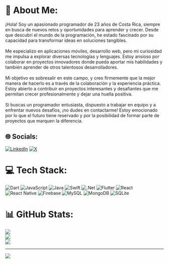 # 💫 About Me:
¡Hola! Soy un apasionado programador de 23 años de Costa Rica, siempre en busca de nuevos retos y oportunidades para aprender y crecer. Desde que descubrí el mundo de la programación, he estado fascinado por su capacidad para transformar ideas en soluciones tangibles.<br><br>Me especializo en aplicaciones móviles, desarrollo web, pero mi curiosidad me impulsa a explorar diversas tecnologías y lenguajes. Estoy ansioso por colaborar en proyectos innovadores donde pueda aportar mis habilidades y también aprender de otros talentosos desarrolladores.<br><br>Mi objetivo es sobresalir en este campo, y creo firmemente que la mejor manera de hacerlo es a través de la colaboración y la experiencia práctica. Estoy abierto a contribuir en proyectos interesantes y desafiantes que me permitan crecer profesionalmente y dejar una huella positiva.<br><br>Si buscas un programador entusiasta, dispuesto a trabajar en equipo y a enfrentar nuevos desafíos, ¡no dudes en contactarme! Estoy emocionado por lo que el futuro tiene reservado y por la posibilidad de formar parte de proyectos que marquen la diferencia.


## 🌐 Socials:
[![LinkedIn](https://img.shields.io/badge/LinkedIn-%230077B5.svg?logo=linkedin&logoColor=white)](https://linkedin.com/in/FabricioSequeira) [![X](https://img.shields.io/badge/X-black.svg?logo=X&logoColor=white)](https://x.com/FabricioSequei8) 

# 💻 Tech Stack:
![Dart](https://img.shields.io/badge/dart-%230175C2.svg?style=for-the-badge&logo=dart&logoColor=white) ![JavaScript](https://img.shields.io/badge/javascript-%23323330.svg?style=for-the-badge&logo=javascript&logoColor=%23F7DF1E) ![Java](https://img.shields.io/badge/java-%23ED8B00.svg?style=for-the-badge&logo=openjdk&logoColor=white) ![Swift](https://img.shields.io/badge/swift-F54A2A?style=for-the-badge&logo=swift&logoColor=white) ![.Net](https://img.shields.io/badge/.NET-5C2D91?style=for-the-badge&logo=.net&logoColor=white) ![Flutter](https://img.shields.io/badge/Flutter-%2302569B.svg?style=for-the-badge&logo=Flutter&logoColor=white) ![React](https://img.shields.io/badge/react-%2320232a.svg?style=for-the-badge&logo=react&logoColor=%2361DAFB) ![React Native](https://img.shields.io/badge/react_native-%2320232a.svg?style=for-the-badge&logo=react&logoColor=%2361DAFB) ![Firebase](https://img.shields.io/badge/firebase-a08021?style=for-the-badge&logo=firebase&logoColor=ffcd34) ![MySQL](https://img.shields.io/badge/mysql-4479A1.svg?style=for-the-badge&logo=mysql&logoColor=white) ![MongoDB](https://img.shields.io/badge/MongoDB-%234ea94b.svg?style=for-the-badge&logo=mongodb&logoColor=white) ![SQLite](https://img.shields.io/badge/sqlite-%2307405e.svg?style=for-the-badge&logo=sqlite&logoColor=white)
# 📊 GitHub Stats:
![](https://github-readme-stats.vercel.app/api?username=FabriDev16&theme=monokai&hide_border=false&include_all_commits=false&count_private=false)<br/>
![](https://github-readme-streak-stats.herokuapp.com/?user=FabriDev16&theme=monokai&hide_border=false)<br/>
![](https://github-readme-stats.vercel.app/api/top-langs/?username=FabriDev16&theme=monokai&hide_border=false&include_all_commits=false&count_private=false&layout=compact)

---
[![](https://visitcount.itsvg.in/api?id=FabriDev16&icon=0&color=0)](https://visitcount.itsvg.in)

<!-- Proudly created with GPRM ( https://gprm.itsvg.in ) -->
